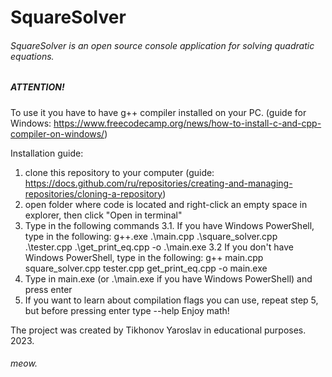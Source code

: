 # SquareSolver
###### SquareSolver is an open source console application for solving quadratic equations.

##### ATTENTION! 
To use it you have to have g++ compiler installed on your PC. (guide for Windows: https://www.freecodecamp.org/news/how-to-install-c-and-cpp-compiler-on-windows/)

Installation guide:
1. clone this repository to your computer (guide: https://docs.github.com/ru/repositories/creating-and-managing-repositories/cloning-a-repository)
2. open folder where code is located and right-click an empty space in explorer, then click "Open in terminal"
3. Type in the following commands
  3.1. If you have Windows PowerShell, type in the following: g++.exe .\main.cpp .\square_solver.cpp .\tester.cpp .\get_print_eq.cpp -o .\main.exe
  3.2 If you don't have Windows PowerShell, type in the following: g++ main.cpp square_solver.cpp tester.cpp get_print_eq.cpp -o main.exe
4. Type in main.exe (or .\main.exe if you have Windows PowerShell) and press enter
5. If you want to learn about compilation flags you can use, repeat step 5, but before pressing enter type --help
Enjoy math!

The project was created by Tikhonov Yaroslav in educational purposes. 
2023.

###### meow.
